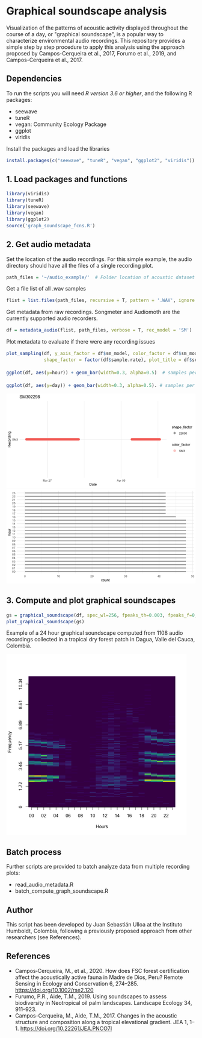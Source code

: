 # Graphical soundscape analysis

Visualization of the patterns of acoustic activity displayed throughout the course of a day, or "graphical soundscape", is a popular way to characterize environmental audio recordings. This repository provides a simple step by step procedure to apply this analysis using the approach proposed by Campos-Cerqueira et al., 2017, Forumo et al., 2019, and Campos-Cerqueira et al., 2017.

## Dependencies

To run the scripts you will need *R version 3.6 or higher*, and the following R packages:

- seewave
- tuneR 
- vegan: Community Ecology Package
- ggplot
- viridis

Install the packages and load the libraries

```R
install.packages(c("seewave", "tuneR", "vegan", "ggplot2", "viridis"))
```

## 1. Load packages and functions


```R
library(viridis)
library(tuneR)
library(seewave)
library(vegan)
library(ggplot2)
source('graph_soundscape_fcns.R')
```

## 2. Get audio metadata

Set the location of the audio recordings. For this simple example, the audio directory should have all the files of a single recording plot.

```R
path_files = '~/audio_example/'  # Folder location of acoustic dataset
```

Get a file list of all .wav samples

```R
flist = list.files(path_files, recursive = T, pattern = '.WAV', ignore.case = T)
```

Get metadata from raw recordings. Songmeter and Audiomoth are the currently supported audio recorders.

```R
df = metadata_audio(flist, path_files, verbose = T, rec_model = 'SM')
```

Plot metadata to evaluate if there were any recording issues

```R
plot_sampling(df, y_axis_factor = df$sm_model, color_factor = df$sm_model, 
              shape_factor = factor(df$sample.rate), plot_title = df$sensor_name[1])

ggplot(df, aes(y=hour)) + geom_bar(width=0.3, alpha=0.5)  # samples per hour

ggplot(df, aes(y=day)) + geom_bar(width=0.3, alpha=0.5). # samples per day

```

![](./figures/audio_in_time.png)
![](./figures/samples_per_hour.png)

## 3. Compute and plot graphical soundscapes

```R
gs = graphical_soundscape(df, spec_wl=256, fpeaks_th=0.003, fpeaks_f=0, verbose=T)
plot_graphical_soundscape(gs)
```

Example of a 24 hour graphical soundscape computed from 1108 audio recordings collected in a tropical dry forest patch in Dagua, Valle del Cauca, Colombia.

![](./figures/example_gs.png)

## Batch process


Further scripts are provided to batch analyze data from multiple recording plots:

- read_audio_metadata.R
- batch_compute_graph_soundscape.R


## Author

This script has been developed by Juan Sebastián Ulloa at the Instituto Humboldt, Colombia, following a previously proposed approach from other researchers (see References).


## References

- Campos‐Cerqueira, M., et al., 2020. How does FSC forest certification affect the acoustically active fauna in Madre de Dios, Peru? Remote Sensing in Ecology and Conservation 6, 274–285. https://doi.org/10.1002/rse2.120
- Furumo, P.R., Aide, T.M., 2019. Using soundscapes to assess biodiversity in Neotropical oil palm landscapes. Landscape Ecology 34, 911–923.
- Campos-Cerqueira, M., Aide, T.M., 2017. Changes in the acoustic structure and composition along a tropical elevational gradient. JEA 1, 1–1. https://doi.org/10.22261/JEA.PNCO7I
